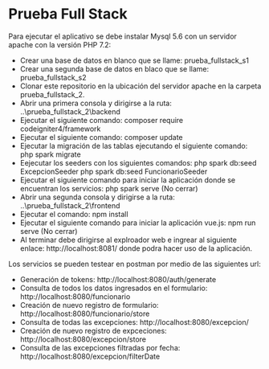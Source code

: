 # Prueba Full Stack

Para ejecutar el aplicativo se debe instalar Mysql 5.6 con un servidor apache con la versión PHP 7.2:

 - Crear una base de datos en blanco que se llame: prueba_fullstack_s1
 - Crear una segunda base de datos en blaco que se llame: prueba_fullstack_s2
 - Clonar este repositorio en la ubicación del servidor apache en la carpeta prueba_fullstack_2.
 - Abrir una primera consola y dirigirse a la ruta: ..\prueba_fullstack_2\backend
 - Ejecutar el siguiente comando: composer require codeigniter4/framework
 - Ejecutar el siguiente comando: composer update
 - Ejecutar la migración de las tablas ejecutando el siguiente comando: php spark migrate
 - Eejecutar los seeders con los siguientes comandos:
    php spark db:seed ExcepcionSeeder
    php spark db:seed FuncionarioSeeder
 - Ejecutar el siguiente comando para iniciar la aplicación donde se encuentran los servicios: php spark serve (No cerrar)
 - Abrir una segunda consola y dirigirse a la ruta: ..\prueba_fullstack_2\frontend 
 - Ejecutar el comando: npm install
 - Ejecutar el siguiente comando para iniciar la aplicación vue.js: npm run serve (No cerrar)
 - Al terminar debe dirigirse al explroador web e ingrear al siguiente enlace: http://localhost:8081/ donde podra hacer uso de la aplicación.

Los servicios se pueden testear en postman por medio de las siguientes url:
 - Generación de tokens: http://localhost:8080/auth/generate
 - Consulta de todos los datos ingresados en el formulario: http://localhost:8080/funcionario
 - Creación de nuevo registro de formulario: http://localhost:8080/funcionario/store
 - Consulta de todas las excepciones: http://localhost:8080/excepcion/
 - Creación de nuevo registro de expceciones: http://localhost:8080/excepcion/store
 - Consulta de las excepciones filtradas por fecha: http://localhost:8080/excepcion/filterDate
